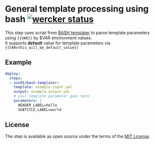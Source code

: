 # General template processing using bash [![wercker status](https://app.wercker.com/status/fbc2981bc179f537be1fe5ff4a0b4e12/s "wercker status")](https://app.wercker.com/project/bykey/fbc2981bc179f537be1fe5ff4a0b4e12)

This step uses script from [BASH templater](https://github.com/axnux/bash-templater) to parse template parameters using `{{VAR}}` by $VAR environment values.  
It supports **default** value for template parameters via `{{VAR=this_will_be_default_value}}`

## Example

```yml
deploy:
  steps:
  - xun91/bash-templater:
    template: example-input.yml
    output: example-output.yml   
    # your template parameter goes here
    parameters: |                            
      HEADER_LABEL=hello
      SUBTITLE_LABEL=world
```

## License

The step is available as open source under the terms of the [MIT License](http://opensource.org/licenses/MIT).
